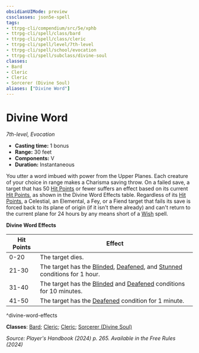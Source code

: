 ```yaml
---
obsidianUIMode: preview
cssclasses: json5e-spell
tags:
- ttrpg-cli/compendium/src/5e/xphb
- ttrpg-cli/spell/class/bard
- ttrpg-cli/spell/class/cleric
- ttrpg-cli/spell/level/7th-level
- ttrpg-cli/spell/school/evocation
- ttrpg-cli/spell/subclass/divine-soul
classes:
- Bard
- Cleric
- Cleric
- Sorcerer (Divine Soul)
aliases: ["Divine Word"]
---
```

# Divine Word
*7th-level, Evocation*  

- **Casting time:** 1 bonus
- **Range:** 30 feet
- **Components:** V
- **Duration:** Instantaneous

You utter a word imbued with power from the Upper Planes. Each creature of your choice in range makes a Charisma saving throw. On a failed save, a target that has 50 [Hit Points](3-Compendium/rules/variant-rules/hit-points-xphb.md) or fewer suffers an effect based on its current [Hit Points](3-Compendium/rules/variant-rules/hit-points-xphb.md), as shown in the Divine Word Effects table. Regardless of its [Hit Points](3-Compendium/rules/variant-rules/hit-points-xphb.md), a Celestial, an Elemental, a Fey, or a Fiend target that fails its save is forced back to its plane of origin (if it isn't there already) and can't return to the current plane for 24 hours by any means short of a [Wish](3-Compendium/spells/wish-xphb.md) spell.

**Divine Word Effects**

| Hit Points | Effect |
|------------|--------|
| 0-20 | The target dies. |
| 21-30 | The target has the [Blinded](3-Compendium/rules/conditions.md#Blinded), [Deafened](3-Compendium/rules/conditions.md#Deafened), and [Stunned](3-Compendium/rules/conditions.md#Stunned) conditions for 1 hour. |
| 31-40 | The target has the [Blinded](3-Compendium/rules/conditions.md#Blinded) and [Deafened](3-Compendium/rules/conditions.md#Deafened) conditions for 10 minutes. |
| 41-50 | The target has the [Deafened](3-Compendium/rules/conditions.md#Deafened) condition for 1 minute. |
^divine-word-effects

**Classes**: [Bard](list-spells-classes-bard); [Cleric](list-spells-classes-cleric); [Cleric](list-spells-classes-cleric); [Sorcerer (Divine Soul)](list-spells-classes-sorcerer-xphb-divine-soul-xge)

*Source: Player's Handbook (2024) p. 265. Available in the Free Rules (2024)*